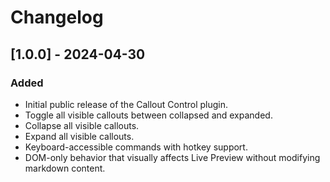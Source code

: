 # Changelog

## [1.0.0] - 2024-04-30

### Added
- Initial public release of the Callout Control plugin.
- Toggle all visible callouts between collapsed and expanded.
- Collapse all visible callouts.
- Expand all visible callouts.
- Keyboard-accessible commands with hotkey support.
- DOM-only behavior that visually affects Live Preview without modifying markdown content.
